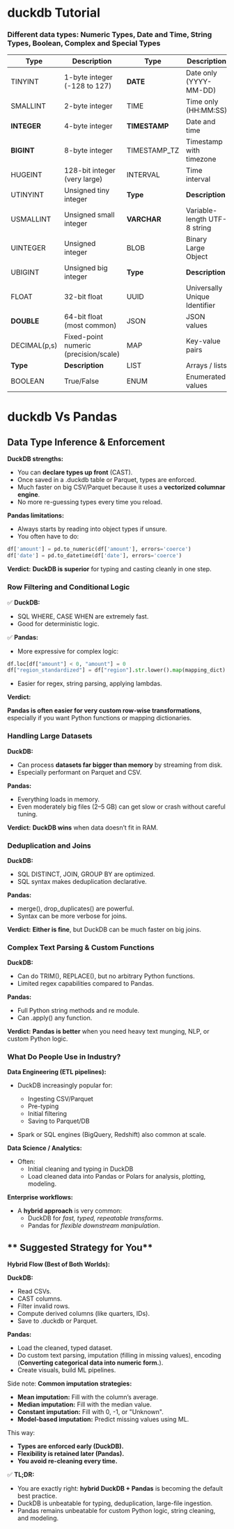 # duckdb Tutorial

### Different data types: Numeric Types, Date and Time, String Types, Boolean, Complex and Special Types

| **Type**     | **Description**                       | **Type**      | **Description**               |
| ------------ | ------------------------------------- | ------------- | ----------------------------- |
| TINYINT      | 1-byte integer (-128 to 127)          | **DATE**      | Date only (YYYY-MM-DD)        |
| SMALLINT     | 2-byte integer                        | TIME          | Time only (HH:MM:SS)          |
| **INTEGER**  | 4-byte integer                        | **TIMESTAMP** | Date and time                 |
| **BIGINT**   | 8-byte integer                        | TIMESTAMP_TZ  | Timestamp with timezone       |
| HUGEINT      | 128-bit integer (very large)          | INTERVAL      | Time interval                 |
| UTINYINT     | Unsigned tiny integer                 | **Type**      | **Description**               |
| USMALLINT    | Unsigned small integer                | **VARCHAR**   | Variable-length UTF-8 string  |
| UINTEGER     | Unsigned integer                      | BLOB          | Binary Large Object           |
| UBIGINT      | Unsigned big integer                  | **Type**      | **Description**               |
| FLOAT        | 32-bit float                          | UUID          | Universally Unique Identifier |
| **DOUBLE**   | 64-bit float (most common)            | JSON          | JSON values                   |
| DECIMAL(p,s) | Fixed-point numeric (precision/scale) | MAP           | Key-value pairs               |
| **Type**     | **Description**                       | LIST          | Arrays / lists                |
| BOOLEAN      | True/False                            | ENUM          | Enumerated values             |






# duckdb Vs Pandas
## Data Type Inference & Enforcement

**DuckDB strengths:**

- You can **declare types up front** (CAST).
- Once saved in a .duckdb table or Parquet, types are enforced.
- Much faster on big CSV/Parquet because it uses a **vectorized columnar engine**.
- No more re-guessing types every time you reload.

**Pandas limitations:**

- Always starts by reading into object types if unsure.
- You often have to do:
```python
df['amount'] = pd.to_numeric(df['amount'], errors='coerce')
df['date'] = pd.to_datetime(df['date'], errors='coerce')
```

**Verdict:** **DuckDB is superior** for typing and casting cleanly in one step.

### **Row Filtering and Conditional Logic**


✅ **DuckDB:**

- SQL WHERE, CASE WHEN are extremely fast.
- Good for deterministic logic.

✅ **Pandas:**

- More expressive for complex logic:
```python
df.loc[df["amount"] < 0, "amount"] = 0
df["region_standardized"] = df["region"].str.lower().map(mapping_dict)
```

- Easier for regex, string parsing, applying lambdas.

**Verdict:**

**Pandas is often easier for very custom row-wise transformations**, especially if you want Python functions or mapping dictionaries.


### **Handling Large Datasets**

**DuckDB:**

- Can process **datasets far bigger than memory** by streaming from disk.
- Especially performant on Parquet and CSV.

**Pandas:**

- Everything loads in memory.
- Even moderately big files (2–5 GB) can get slow or crash without careful tuning.

**Verdict:** **DuckDB wins** when data doesn’t fit in RAM.

### **Deduplication and Joins**

**DuckDB:**

- SQL DISTINCT, JOIN, GROUP BY are optimized.
- SQL syntax makes deduplication declarative.

**Pandas:**
- merge(), drop_duplicates() are powerful.
- Syntax can be more verbose for joins.

**Verdict:** **Either is fine**, but DuckDB can be much faster on big joins.

### **Complex Text Parsing & Custom Functions**

**DuckDB:**

- Can do TRIM(), REPLACE(), but no arbitrary Python functions.
- Limited regex capabilities compared to Pandas.

**Pandas:**

- Full Python string methods and re module.
- Can .apply() any function.

**Verdict:** **Pandas is better** when you need heavy text munging, NLP, or custom Python logic.

### **What Do People Use in Industry?**

**Data Engineering (ETL pipelines):**

- DuckDB increasingly popular for:
    - Ingesting CSV/Parquet  
    - Pre-typing
    - Initial filtering
    - Saving to Parquet/DB

- Spark or SQL engines (BigQuery, Redshift) also common at scale.

**Data Science / Analytics:**

- Often:
    - Initial cleaning and typing in DuckDB 
    - Load cleaned data into Pandas or Polars for analysis, plotting, modeling.

**Enterprise workflows:**

- A **hybrid approach** is very common:
    - DuckDB for _fast, typed, repeatable transforms_.
    - Pandas for _flexible downstream manipulation_.

## ** Suggested Strategy for You**

**Hybrid Flow (Best of Both Worlds):**

**DuckDB:**

- Read CSVs.
- CAST columns.
- Filter invalid rows.
- Compute derived columns (like quarters, IDs).
- Save to .duckdb or Parquet.

**Pandas:**

- Load the cleaned, typed dataset.
- Do custom text parsing, imputation (filling in missing values), encoding (**Converting categorical data into numeric form.**).
- Create visuals, build ML pipelines.

Side note: **Common imputation strategies:**
- **Mean imputation:** Fill with the column’s average.
- **Median imputation:** Fill with the median value.
- **Constant imputation:** Fill with 0, -1, or "Unknown".
- **Model-based imputation:** Predict missing values using ML.

This way:

- **Types are enforced early (DuckDB).**
- **Flexibility is retained later (Pandas).**
- **You avoid re-cleaning every time.**

✅ **TL;DR:**

- You are exactly right: **hybrid DuckDB + Pandas** is becoming the default best practice.
- DuckDB is unbeatable for typing, deduplication, large-file ingestion.
- Pandas remains unbeatable for custom Python logic, string cleaning, and modeling.